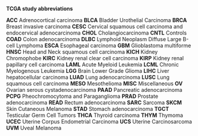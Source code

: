 **TCGA study abbreviations**

**ACC**	Adrenocortical carcinoma
**BLCA**	Bladder Urothelial Carcinoma
**BRCA**	Breast invasive carcinoma
**CESC**	Cervical squamous cell carcinoma and endocervical adenocarcinoma
**CHOL**	Cholangiocarcinoma
**CNTL**	Controls
**COAD**	Colon adenocarcinoma
**DLBC**	Lymphoid Neoplasm Diffuse Large B-cell Lymphoma
**ESCA**	Esophageal carcinoma
**GBM**	Glioblastoma multiforme
**HNSC**	Head and Neck squamous cell carcinoma
**KICH**	Kidney Chromophobe
**KIRC**	Kidney renal clear cell carcinoma
**KIRP**	Kidney renal papillary cell carcinoma
**LAML**	Acute Myeloid Leukemia
**LCML**	Chronic Myelogenous Leukemia
**LGG**	Brain Lower Grade Glioma
**LIHC**	Liver hepatocellular carcinoma
**LUAD**	Lung adenocarcinoma
**LUSC**	Lung squamous cell carcinoma
**MESO**	Mesothelioma
**MISC**	Miscellaneous
**OV**	Ovarian serous cystadenocarcinoma
**PAAD**	Pancreatic adenocarcinoma
**PCPG**	Pheochromocytoma and Paraganglioma
**PRAD**	Prostate adenocarcinoma
**READ**	Rectum adenocarcinoma
**SARC**	Sarcoma
**SKCM**	Skin Cutaneous Melanoma
**STAD**	Stomach adenocarcinoma
**TGCT**	Testicular Germ Cell Tumors
**THCA**	Thyroid carcinoma
**THYM**	Thymoma
**UCEC**	Uterine Corpus Endometrial Carcinoma
**UCS**	Uterine Carcinosarcoma
**UVM**	Uveal Melanoma

<br>

